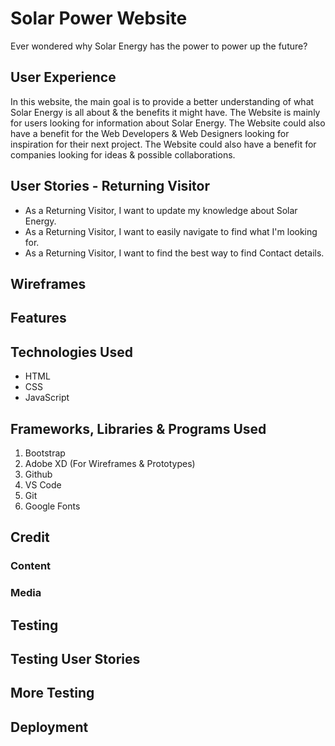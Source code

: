 # Solar Power Website

Ever wondered why Solar Energy has the power to power up the future?

## User Experience

In this website, the main goal is to provide a better understanding of what Solar Energy is all about & the benefits it might have. The Website is mainly for users looking for information about Solar Energy. The Website could also have a benefit for the Web Developers & Web Designers looking for inspiration for their next project.
The Website could also have a benefit for companies looking for ideas & possible collaborations.

## User Stories - Returning Visitor

- As a Returning Visitor, I want to update my knowledge about Solar Energy.
- As a Returning Visitor, I want to easily navigate to find what I'm looking for.
- As a Returning Visitor, I want to find the best way to find Contact details.

## Wireframes

## Features

## Technologies Used
* HTML
* CSS
* JavaScript

## Frameworks, Libraries & Programs Used
1. Bootstrap
2. Adobe XD (For Wireframes & Prototypes)
3. Github
4. VS Code
5. Git
6. Google Fonts

## Credit

### Content

### Media

## Testing

## Testing User Stories

## More Testing

## Deployment
